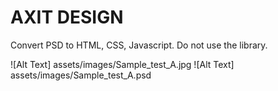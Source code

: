 # AXIT DESIGN

Convert PSD to HTML, CSS, Javascript. Do not use the library.

![Alt Text] assets/images/Sample_test_A.jpg
![Alt Text] assets/images/Sample_test_A.psd
